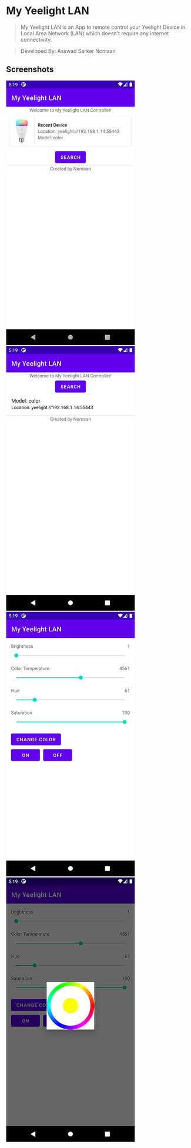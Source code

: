 # My Yeelight LAN
> My Yeelight LAN is an App to remote control your Yeelight Device in Local Area Network (LAN) which doesn't require any internet connectivity.

> Developed By: Asswad Sarker Nomaan

## Screenshots
![HomeScreen](screenshots/My-Yeelight-LAN-Screenshot-Home-Recent.png "Home Screen")
![HomeSearch](screenshots/My-Yeelight-LAN-Screenshot-Home-Search.png "Home Screen Search")
![ControlScreen](screenshots/My-Yeelight-LAN-Screenshot-Control.png "Control Screen")
![ColorPicker](screenshots/My-Yeelight-LAN-Screenshot-Color-Picker.png "Color Picker")
